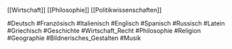 [[Wirtschaft]]
[[Philosophie]]
[[Politikwissenschaften]]

#Deutsch
#Französisch
#Italienisch
#Englisch
#Spanisch
#Russisch
#Latein
#Griechisch
#Geschichte
#Wirtschaft_Recht
#Philosophie
#Religion
#Geographie
#Bildnerisches_Gestalten
#Musik